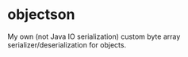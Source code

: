 # objectson
My own (not Java IO serialization) custom byte array serializer/deserialization for objects.
